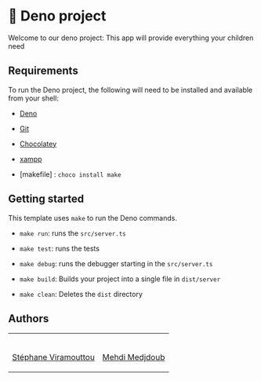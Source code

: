 
# 🦕 Deno project 

Welcome to our deno project:
    This app will provide everything your children need

  

## Requirements

  

To run the Deno project, the following will need to be installed and available from your shell:

  

-  [Deno](https://deno.land/)

-  [Git](https://git-scm.com/)

-  [Chocolatey](https://chocolatey.org/)

-  [xampp](https://www.apachefriends.org/fr/index.html)

-  [makefile] : `choco install make`



  

## Getting started

  

This template uses `make` to run the Deno commands.

  

-  `make run`: runs the `src/server.ts`

-  `make test`: runs the tests

-  `make debug`: runs the debugger starting in the `src/server.ts`

-  `make build`: Builds your project into a single file in `dist/server`

-  `make clean`: Deletes the `dist` directory
  

## Authors

  

<table>

<tbody>

<tr>

<td  align="center">

<a  href="https://github.com/Flones">

</br>

Stéphane Viramouttou

</a>

</td>
<td  align="center">

<a  href="https://github.com/mehdi-medjdoub">

</br>

Mehdi Medjdoub

</a>

</td>

</tr>

<tbody>

</table>